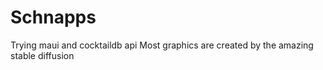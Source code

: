 # Schnapps
Trying maui and cocktaildb api
Most graphics are created by the amazing stable diffusion

